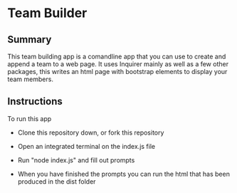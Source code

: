 # Team Builder

## Summary
 
This team building app is a comandline app that you can use to create and append a team to a web page. It uses Inquirer mainly as well as a few other packages, this writes an html page with bootstrap elements to display your team members.

## Instructions

To run this app

- Clone this repository down, or fork this repository

- Open an integrated terminal on the index.js file

- Run "node index.js" and fill out prompts

- When you have finished the prompts you can run the html that has been produced in the dist folder